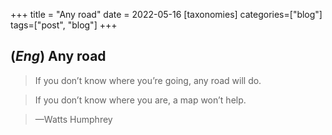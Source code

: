 +++
title = "Any road"
date = 2022-05-16
[taxonomies]
categories=["blog"]
tags=["post", "blog"]
+++

## (*Eng*) Any road

> If you don’t know where you’re going, any road will do.

> If you don’t know where you are, a map won’t help.

> —Watts Humphrey